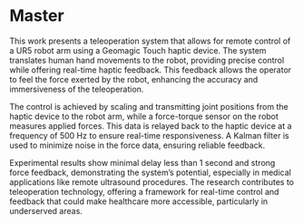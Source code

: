 # Master
This work presents a teleoperation system that allows for remote control of a UR5 robot arm using a Geomagic Touch haptic device. The system translates human hand movements to the robot, providing precise control while offering real-time haptic feedback. This feedback allows the operator to feel the force exerted by the robot, enhancing the accuracy and immersiveness of the teleoperation.

The control is achieved by scaling and transmitting joint positions from the haptic device to the robot arm, while a force-torque sensor on the robot measures applied forces. This data is relayed back to the haptic device at a frequency of 500 Hz to ensure real-time responsiveness. A Kalman filter is used to minimize noise in the force data, ensuring reliable feedback.

Experimental results show minimal delay less than 1 second and strong force feedback, demonstrating the system’s potential, especially in medical applications like remote ultrasound procedures. The research contributes to teleoperation technology, offering a framework for real-time control and feedback that could make healthcare more accessible, particularly in underserved areas.
